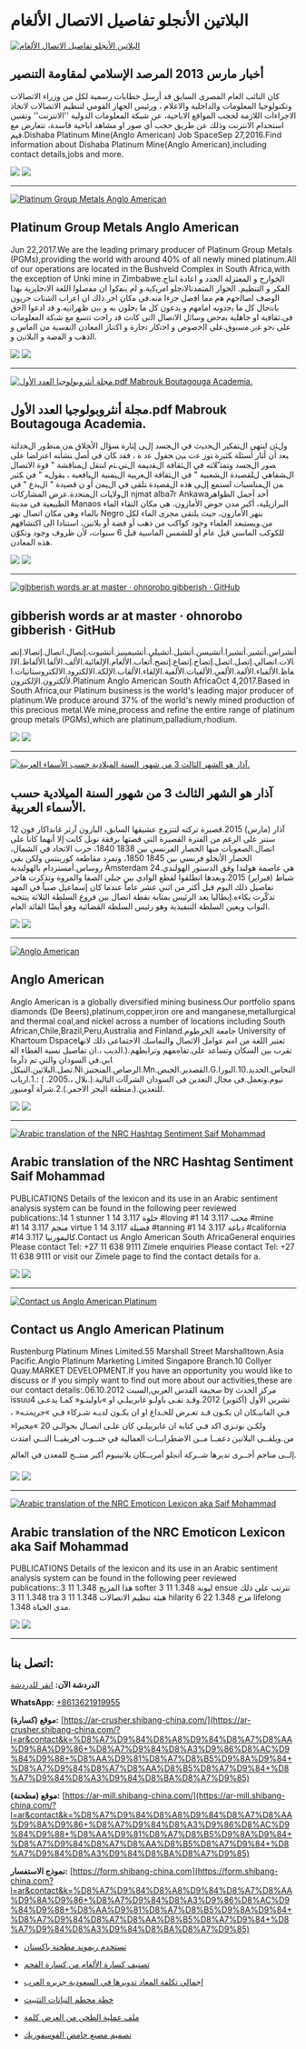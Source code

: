 # البلاتين الأنجلو تفاصيل الاتصال الألغام

<a href="https://swt.shibang-china.com/?l=ar&img&k=%D8%A7%D9%84%D8%A8%D9%84%D8%A7%D8%AA%D9%8A%D9%86+%D8%A7%D9%84%D8%A3%D9%86%D8%AC%D9%84%D9%88+%D8%AA%D9%81%D8%A7%D8%B5%D9%8A%D9%84+%D8%A7%D9%84%D8%A7%D8%AA%D8%B5%D8%A7%D9%84+%D8%A7%D9%84%D8%A3%D9%84%D8%BA%D8%A7%D9%85" target="_blank">![البلاتين الأنجلو تفاصيل الاتصال الألغام](http://static.shibang-china.com/all-800x300/948.jpg)</a>

## أخبار مارس 2013 المرصد الإسلامي لمقاومة التنصير
كان النائب العام المصرى السابق قد أرسل خطابات رسمية لكل من وزراء الاتصالات وتكنولوجيا المعلومات والداخلية والاعلام ، ورئيس الجهاز القومي لتنظيم الاتصالات لاتخاذ الاجراءات اللازمة لحجب المواقع الاباحية، عن شبكة المعلومات الدولية &#39;&#39;الانترنت&#39;&#39; وتقنين استخدام الانترنت وذلك عن طريق حجب أي صور او مشاهد اباحية فاسدة، تتعارض مع قيم.Dishaba Platinum Mine(Anglo American) Job SpaceSep 27,2016.Find information about Dishaba Platinum Mine(Anglo American),including contact details,jobs and more.


<a href="https://whatsapp.shibangsoft.com/WhatsApp.php" target="_blank" title="WhatsApp">![](http://static.shibang-china.com/icon/whatsapp.png)</a> <a href="https://swt.shibang-china.com/?l=ar&icon&k=%D8%A7%D9%84%D8%A8%D9%84%D8%A7%D8%AA%D9%8A%D9%86+%D8%A7%D9%84%D8%A3%D9%86%D8%AC%D9%84%D9%88+%D8%AA%D9%81%D8%A7%D8%B5%D9%8A%D9%84+%D8%A7%D9%84%D8%A7%D8%AA%D8%B5%D8%A7%D9%84+%D8%A7%D9%84%D8%A3%D9%84%D8%BA%D8%A7%D9%85" target="_blank">![](http://static.shibang-china.com/icon/chat-ar.png)</a>

---

<a href="https://swt.shibang-china.com/?l=ar&img&k=%D8%A7%D9%84%D8%A8%D9%84%D8%A7%D8%AA%D9%8A%D9%86+%D8%A7%D9%84%D8%A3%D9%86%D8%AC%D9%84%D9%88+%D8%AA%D9%81%D8%A7%D8%B5%D9%8A%D9%84+%D8%A7%D9%84%D8%A7%D8%AA%D8%B5%D8%A7%D9%84+%D8%A7%D9%84%D8%A3%D9%84%D8%BA%D8%A7%D9%85" target="_blank">![Platinum Group Metals Anglo American](http://static.shibang-china.com/all-800x300/720.jpg)</a>

## Platinum Group Metals Anglo American
Jun 22,2017.We are the leading primary producer of Platinum Group Metals (PGMs),providing the world with around 40% of all newly mined platinum.All of our operations are located in the Bushveld Complex in South Africa,with the exception of Unki mine in Zimbabwe.الخوارج و المعتزلة الجدد و اعادة انتاج الفكر و التنظيم. الحوار المتمدناﻻﻧﺟﻠو اﻣرﻳﻛﻳﺔ.و ﻟم ﻳﻧﻔﻛوا ان ﻣﻔﺻﻠوا اﻟﻠﻐﺔ اﻻﻧﺟﻠﻳزﻳﺔ ﺑﻬذا اﻟوﺻف ﻟﺻﺎﻟﺣﻬم ﻫم ﻣﻣﺎ اﻓﺻﻝ ﺟزءا ﻣﻧﻪ.ﻓﻰ ﻣﻛﺎن اﺧر.ذﻟك ان اﻋراب اﻟﺷﺗﺎت ﺣرﻳون ﺑﺎﻧﺗﺣﺎﻝ ﻛﻝ ﻣﺎ ﻳﺟدوﻧﻪ اﻣﺎﻣﻬم و ﻳدﻋون ﻛﻝ ﻣﺎ ﻳﺣﻠون ﺑﻪ و ﺑﻳن ظﻬراﻧﻳﻪ.و ﻗد ادﻋوا اﻟﺣق ﻓﻰ.ﺛﻘﺎﻓﻳﺔ او ﺟﺎﻫﻠﻳﺔ ﺑﻣﺣض وﺳﺎﺋﻝ اﻻﺗﺻﺎﻝ اﻟﺗﻰ ﻛﺎﻧت ﻗد راﺣت ﺗﺗﺳﻊ ﻣﻊ ﺷﺑﻛﺔ اﻟﻣﻌﻠوﻣﺎت ﻋﻠﻰ ﻧﺣو ﻏﻳر.ﻣﺳﺑوق.ﻋﻠﻰ اﻟﺧﺻوص و اﺣﺗﻛﺎر ﺗﺟﺎرة و اﻛﺗﻧﺎز اﻟﻣﻌﺎدن اﻟﻧﻔﺳﻳﺔ ﻣن اﻟﻣﺎس و اﻟذﻫب و اﻟﻔﺿﺔ و اﻟﺑﻼﺗﻳن و.


<a href="https://whatsapp.shibangsoft.com/WhatsApp.php" target="_blank" title="WhatsApp">![](http://static.shibang-china.com/icon/whatsapp.png)</a> <a href="https://swt.shibang-china.com/?l=ar&icon&k=%D8%A7%D9%84%D8%A8%D9%84%D8%A7%D8%AA%D9%8A%D9%86+%D8%A7%D9%84%D8%A3%D9%86%D8%AC%D9%84%D9%88+%D8%AA%D9%81%D8%A7%D8%B5%D9%8A%D9%84+%D8%A7%D9%84%D8%A7%D8%AA%D8%B5%D8%A7%D9%84+%D8%A7%D9%84%D8%A3%D9%84%D8%BA%D8%A7%D9%85" target="_blank">![](http://static.shibang-china.com/icon/chat-ar.png)</a>

---

<a href="https://swt.shibang-china.com/?l=ar&img&k=%D8%A7%D9%84%D8%A8%D9%84%D8%A7%D8%AA%D9%8A%D9%86+%D8%A7%D9%84%D8%A3%D9%86%D8%AC%D9%84%D9%88+%D8%AA%D9%81%D8%A7%D8%B5%D9%8A%D9%84+%D8%A7%D9%84%D8%A7%D8%AA%D8%B5%D8%A7%D9%84+%D8%A7%D9%84%D8%A3%D9%84%D8%BA%D8%A7%D9%85" target="_blank">![مجلة أنثروبولوجيا العدد الأول.pdf Mabrouk Boutagouga Academia.](http://static.shibang-china.com/all-800x300/852.jpg)</a>

## مجلة أنثروبولوجيا العدد الأول.pdf Mabrouk Boutagouga Academia.
ﻭﻝﺌﻥ ﺍﻨﺘﻬﻰ ﺍﻝﺘﻔﻜﻴﺭ ﺍﻝﺤﺩﻴﺙ ﻓﻲ ﺍﻝﺠﺴﺩ ﺇﻝﻰ ﺇﺜﺎﺭﺓ ﺴﺅﺍل ﺍﻷﺨﻼﻕ ﻤﻥ ﻤﻨﻅﻭﺭ ﺍﻝﺤﺩﺍﺜﺔ ﺒﻌﺩ ﺃﻥ ﺃﺜﺎﺭ ﺃﺴﺌﻠﺔ ﻜﺜﻴﺭﺓ ﺘﻭﺯ ﻋﺕ ﺒﻴﻥ ﺤﻘﻭل ﻋﺩ ﺓ ، ﻓﻘﺩ ﻜﺎﻥ ﻓﻲ ﺃﺼل ﻨﺸﺄﺘﻪ ﺍﻋﺘﺭﺍﻀﺎ ﻋﻠﻰ ﺼﻭﺭ ﺍﻝﺠﺴﺩ ﻭﺘﻤﺜﹼﻼﺘﻪ ﻓﻲ ﺍﻝﺜﻘﺎﻓﺔ ﺍﻝﻘﺩﻴﻤﺔ ﺍﻝﺘﻲ.ﺜﻡ ﺍﻨﺘﻘل ﻝﻤﻨﺎﻗﺸﺔ &quot; ﻗﻭﺓ ﺍﻻﺘﺼﺎل ﺍﻝﺸﻔﺎﻫﻲ ﻝﻠﻘﺼﻴﺩﺓ ﺍﻝﺸﻌﺒﻴﺔ &quot; ﻓﻲ ﺍﻝﺜﻘﺎﻓﺔ ﺍﻝﻌﺭﺒﻴﺔ ﺍﻝﻴﻤﻨﻴﺔ ﺍﻝﻴﺎﻓﻌﻴﺔ ، ﺒﻘﻭﻝﻪ &quot; ﻓﻲ ﻜﺜﻴﺭ ﻤﻥ ﺍﻝﻤﻨﺎﺴﺒﺎﺕ ﺍﺴﺘﻤﻊ ﺇﻝﻰ ﻫﺫﻩ ﺍﻝﻘﺼﻴﺩﺓ ﺘﻠﻘﻰ ﻓﻲ ﺍﻝﻴﻤﻥ ﺃﻭ ﻥ ﻗﺼﻴﺩﺓ &quot; ﺍﻝﺒﺩﻉ &quot; ﻓﻲ ﺍﻝﻭﻻﻴﺎﺕ ﺍﻝﻤﺘﺤﺩﺓ.عرض المشاركات njmat alba7r Ankawaأحد أجمل الظواهر الطبيعية فى مدينة Manaos البرازيلية، أكبر مدن حوض الأمازون، هى مكان التقاء الماء بالماء وهى مكان اتصال نهر Negro بنهر الأمازون، حيث يلتقى مجرى الماء لكل من.ويستبعد العلماء وجود كواكب من ذهب أو فضة أو بلاتين، استنادا الى اكتشافهم للكوكب الماسي قبل عام أو للشمس الماسية قبل 6 سنوات، لأن ظروف وجود وتكوّن هذه المعادن.


<a href="https://whatsapp.shibangsoft.com/WhatsApp.php" target="_blank" title="WhatsApp">![](http://static.shibang-china.com/icon/whatsapp.png)</a> <a href="https://swt.shibang-china.com/?l=ar&icon&k=%D8%A7%D9%84%D8%A8%D9%84%D8%A7%D8%AA%D9%8A%D9%86+%D8%A7%D9%84%D8%A3%D9%86%D8%AC%D9%84%D9%88+%D8%AA%D9%81%D8%A7%D8%B5%D9%8A%D9%84+%D8%A7%D9%84%D8%A7%D8%AA%D8%B5%D8%A7%D9%84+%D8%A7%D9%84%D8%A3%D9%84%D8%BA%D8%A7%D9%85" target="_blank">![](http://static.shibang-china.com/icon/chat-ar.png)</a>

---

<a href="https://swt.shibang-china.com/?l=ar&img&k=%D8%A7%D9%84%D8%A8%D9%84%D8%A7%D8%AA%D9%8A%D9%86+%D8%A7%D9%84%D8%A3%D9%86%D8%AC%D9%84%D9%88+%D8%AA%D9%81%D8%A7%D8%B5%D9%8A%D9%84+%D8%A7%D9%84%D8%A7%D8%AA%D8%B5%D8%A7%D9%84+%D8%A7%D9%84%D8%A3%D9%84%D8%BA%D8%A7%D9%85" target="_blank">![gibberish words ar at master · ohnorobo gibberish · GitHub](http://static.shibang-china.com/all-800x300/5.jpg)</a>

## gibberish words ar at master · ohnorobo gibberish · GitHub
أتشراس.أتشير.أتشيرا.أتشيسن.أتشيل.أتشيلي.أتشيمينيز.أتشيوت.إتصال.اتصال.إتصالا.إتصالات.اتصالي.إتصل.اتصل.إتضاح.إتضاع.إتضح.أتعاب.الألغام.الإلغائية.الألف.الألفا.الألفاظ.الالفاظ.الألفباء.الألفة.الألفي.الألفيات.الألفية.الإلقاء.الألقاب.الإلكة.الالكترود.الالكتروستاتيات.الألكترون.الإلكترون.Platinum Anglo American South AfricaOct 4,2017.Based in South Africa,our Platinum business is the world&#39;s leading major producer of platinum.We produce around 37% of the world&#39;s newly mined production of this precious metal.We mine,process and refine the entire range of platinum group metals (PGMs),which are platinum,palladium,rhodium.


<a href="https://whatsapp.shibangsoft.com/WhatsApp.php" target="_blank" title="WhatsApp">![](http://static.shibang-china.com/icon/whatsapp.png)</a> <a href="https://swt.shibang-china.com/?l=ar&icon&k=%D8%A7%D9%84%D8%A8%D9%84%D8%A7%D8%AA%D9%8A%D9%86+%D8%A7%D9%84%D8%A3%D9%86%D8%AC%D9%84%D9%88+%D8%AA%D9%81%D8%A7%D8%B5%D9%8A%D9%84+%D8%A7%D9%84%D8%A7%D8%AA%D8%B5%D8%A7%D9%84+%D8%A7%D9%84%D8%A3%D9%84%D8%BA%D8%A7%D9%85" target="_blank">![](http://static.shibang-china.com/icon/chat-ar.png)</a>

---

<a href="https://swt.shibang-china.com/?l=ar&img&k=%D8%A7%D9%84%D8%A8%D9%84%D8%A7%D8%AA%D9%8A%D9%86+%D8%A7%D9%84%D8%A3%D9%86%D8%AC%D9%84%D9%88+%D8%AA%D9%81%D8%A7%D8%B5%D9%8A%D9%84+%D8%A7%D9%84%D8%A7%D8%AA%D8%B5%D8%A7%D9%84+%D8%A7%D9%84%D8%A3%D9%84%D8%BA%D8%A7%D9%85" target="_blank">![آذار هو الشهر الثالث 3 من شهور السنة الميلادية حسب الأسماء العربية.](http://static.shibang-china.com/all-800x300/434.jpg)</a>

## آذار هو الشهر الثالث 3 من شهور السنة الميلادية حسب الأسماء العربية.
12 آذار (مارس) 2015.قصيرة تركته لتتزوج عشيقها السابق، البارون آرثر غانداكار فون ستنر على الرغم من الفترة القصيرة التي قضتها برفقة نوبل كانت إلا أنهما كانا على اتصال.الصعوبات منها الحصار الفرنسي بين 1838 1840، حرب الاتحاد في الشمال، الحصار الأنجلو فرنسي بين 1845 1850، وتمرد مقاطعة كورينتس ولكن بقي روساس.أمستردام بالهولندية Amsterdam هي عاصمة هولندا وفق الدستور الهولندي.24 شباط (فبراير) 2015.وبعدها انطلقوا لقطع الوادي بين جبلي الصفا والمروة وتذكرت هاجر تفاصيل ذلك اليوم قبل أكثر من اثني عشر عاماً عندما كان إسماعيل صبياً في المهد تذكّرت بكاءه.إيطاليا يعد الرئيس بمثابة نقطة اتصال بين فروع السلطة الثلاثة ينتخبه النواب ويعين السلطة التنفيذية وهو رئيس السلطة القضائية وهو أيضًا القائد العام.


<a href="https://whatsapp.shibangsoft.com/WhatsApp.php" target="_blank" title="WhatsApp">![](http://static.shibang-china.com/icon/whatsapp.png)</a> <a href="https://swt.shibang-china.com/?l=ar&icon&k=%D8%A7%D9%84%D8%A8%D9%84%D8%A7%D8%AA%D9%8A%D9%86+%D8%A7%D9%84%D8%A3%D9%86%D8%AC%D9%84%D9%88+%D8%AA%D9%81%D8%A7%D8%B5%D9%8A%D9%84+%D8%A7%D9%84%D8%A7%D8%AA%D8%B5%D8%A7%D9%84+%D8%A7%D9%84%D8%A3%D9%84%D8%BA%D8%A7%D9%85" target="_blank">![](http://static.shibang-china.com/icon/chat-ar.png)</a>

---

<a href="https://swt.shibang-china.com/?l=ar&img&k=%D8%A7%D9%84%D8%A8%D9%84%D8%A7%D8%AA%D9%8A%D9%86+%D8%A7%D9%84%D8%A3%D9%86%D8%AC%D9%84%D9%88+%D8%AA%D9%81%D8%A7%D8%B5%D9%8A%D9%84+%D8%A7%D9%84%D8%A7%D8%AA%D8%B5%D8%A7%D9%84+%D8%A7%D9%84%D8%A3%D9%84%D8%BA%D8%A7%D9%85" target="_blank">![Anglo American](http://static.shibang-china.com/all-800x300/1390.jpg)</a>

## Anglo American
Anglo American is a globally diversified mining business.Our portfolio spans diamonds (De Beers),platinum,copper,iron ore and manganese,metallurgical and thermal coal,and nickel across a number of locations including South African,Chile,Brazil,Peru,Australia and Finland.ﺟﺎﻣﻌﺔ اﻟﺨﺮﻃﻮم University of Khartoum Dspaceﺗﻌﺘﺒﺮ اﻟﻠﻐﺔ ﻣﻦ اهﻢ ﻋﻮاﻣﻞ اﻻﺗﺼﺎل واﻟﺘﻤﺎﺳﻚ اﻻﺟﺘﻤﺎﻋﻰ ذﻟﻚ ﻻﻧﻬﺎ ﺗﻘﺮب ﺑﻴﻦ اﻟﺴﻜﺎن وﺗﺴﺎﻋﺪ ﻋﻠﻰ.ﺗﻔﺎهﻤﻬﻢ وﺗﺮاﺑﻄﻬﻢ.(.اﻟﺪﻳﺐ ،.ان ﺗﻔﺎﺻﻴﻞ ﻧﺴﺒﺔ اﻟﻐﻄﺎء اﻟﻐ ﺎﺑﻲ.ﻓﻲ اﻟﺴﻮدان واﻟﺘﻲ ﺗﻢ ذآﺮهﺎ ﺗﺼﻞ.اﻟﺒﻼﺗﻴﻦ.اﻟﻨﻴﻜﻞ.Ni.اﻟﺮﺻﺎص.اﻟﻤﻨﺠﻨﻴﺰ.Mn.اﻟﻘﺼﺪﻳﺮ.اﻟﺠﺒﺺ.G.اﻟﻨﺤﺎس.اﻟﺤﺪﻳﺪ.10.اﻟﻴﻮراﻧﻴﻮم.وﺗﻌﻤﻞ.ﻓﻰ ﻣﺠﺎل اﻟﺘﻌﺪﻳﻦ ﻓﻰ اﻟﺴﻮدان اﻟﺸﺮآﺎت اﻟﺘﺎﻟﻴﺔ.(.ﺑﻼل ،.2005. ) :.1.ارﻳﺎب ﻟﻠﺘﻌﺪﻳﻦ.(.ﻣﻨﻄﻘﺔ اﻟﺒﺤﺮ اﻻﺣﻤﺮ.).2.ﺷﺮآﺔ آﻮﻣﻨﻴﻮر.


<a href="https://whatsapp.shibangsoft.com/WhatsApp.php" target="_blank" title="WhatsApp">![](http://static.shibang-china.com/icon/whatsapp.png)</a> <a href="https://swt.shibang-china.com/?l=ar&icon&k=%D8%A7%D9%84%D8%A8%D9%84%D8%A7%D8%AA%D9%8A%D9%86+%D8%A7%D9%84%D8%A3%D9%86%D8%AC%D9%84%D9%88+%D8%AA%D9%81%D8%A7%D8%B5%D9%8A%D9%84+%D8%A7%D9%84%D8%A7%D8%AA%D8%B5%D8%A7%D9%84+%D8%A7%D9%84%D8%A3%D9%84%D8%BA%D8%A7%D9%85" target="_blank">![](http://static.shibang-china.com/icon/chat-ar.png)</a>

---

<a href="https://swt.shibang-china.com/?l=ar&img&k=%D8%A7%D9%84%D8%A8%D9%84%D8%A7%D8%AA%D9%8A%D9%86+%D8%A7%D9%84%D8%A3%D9%86%D8%AC%D9%84%D9%88+%D8%AA%D9%81%D8%A7%D8%B5%D9%8A%D9%84+%D8%A7%D9%84%D8%A7%D8%AA%D8%B5%D8%A7%D9%84+%D8%A7%D9%84%D8%A3%D9%84%D8%BA%D8%A7%D9%85" target="_blank">![Arabic translation of the NRC Hashtag Sentiment Saif Mohammad](http://static.shibang-china.com/all-800x300/169.jpg)</a>

## Arabic translation of the NRC Hashtag Sentiment Saif Mohammad
PUBLICATIONS   Details of the lexicon and its use in an Arabic sentiment analysis system can be found in the following peer reviewed publications:.14 1 stunner حلوة 3.117 14 1 #loving #محب 3.117 14 1 #mine #منجم 3.117 14 1 virtue فضيلة 3.117 14 1 #tanning #دباغة 3.117 14 1 #california #كاليفورنيا 3.117 14.Contact us Anglo American South AfricaGeneral enquiries Please contact Tel: +27 11 638 9111 Zimele enquiries Please contact Tel: +27 11 638 9111 or visit our Zimele page to find the contact details for a.


<a href="https://whatsapp.shibangsoft.com/WhatsApp.php" target="_blank" title="WhatsApp">![](http://static.shibang-china.com/icon/whatsapp.png)</a> <a href="https://swt.shibang-china.com/?l=ar&icon&k=%D8%A7%D9%84%D8%A8%D9%84%D8%A7%D8%AA%D9%8A%D9%86+%D8%A7%D9%84%D8%A3%D9%86%D8%AC%D9%84%D9%88+%D8%AA%D9%81%D8%A7%D8%B5%D9%8A%D9%84+%D8%A7%D9%84%D8%A7%D8%AA%D8%B5%D8%A7%D9%84+%D8%A7%D9%84%D8%A3%D9%84%D8%BA%D8%A7%D9%85" target="_blank">![](http://static.shibang-china.com/icon/chat-ar.png)</a>

---

<a href="https://swt.shibang-china.com/?l=ar&img&k=%D8%A7%D9%84%D8%A8%D9%84%D8%A7%D8%AA%D9%8A%D9%86+%D8%A7%D9%84%D8%A3%D9%86%D8%AC%D9%84%D9%88+%D8%AA%D9%81%D8%A7%D8%B5%D9%8A%D9%84+%D8%A7%D9%84%D8%A7%D8%AA%D8%B5%D8%A7%D9%84+%D8%A7%D9%84%D8%A3%D9%84%D8%BA%D8%A7%D9%85" target="_blank">![Contact us Anglo American Platinum](http://static.shibang-china.com/all-800x300/171.jpg)</a>

## Contact us Anglo American Platinum
Rustenburg Platinum Mines Limited.55 Marshall Street Marshalltown.Asia Pacific.Anglo Platinum Marketing Limited Singapore Branch.10 Collyer Quay.MARKET DEVELOPMENT.If you have an opportunity you would like to discuss or if you simply want to find out more about our activities,these are our contact details:.صحيفة القدس العربي,السبت 06.10.2012 by مركز الحدث issuu4 تشرين الأول (أكتوبر) 2012.وﻗـﺪ ﻧﻔـﻰ ﺑﺎوﻟـﻮ ﻏﺎﺑﺮﻳﻴﻠـﻲ او »ﺑﺎوﻟﻴﺘـﻮ« ﻛﻤـﺎ ﻳﺪﻋـﻰ ﻓـﻲ اﻟﻔﺎﺗﻴـﻜﺎن ان ﻳﻜـﻮن ﻗـﺪ ﺗﻌـﺮض ﻟﻠﺨـﺪاع او ان ﻳﻜـﻮن ﻟﺪﻳـﻪ ﺷـﺮﻛﺎء ﻓـﻲ »ﺟﺮﳝﺘـﻪ« ، وﻟﻜـﻦ ﻧﻮﺗـﺰي اﻛﺪ ﻓـﻲ ﻛﺘﺎﺑﻪ ان ﻏﺎﺑﺮﻳﻴﻠـﻲ ﻛﺎن ﻋﻠـﻰ اﺗﺼـﺎل ﺑﺤﻮاﻟـﻰ 20 »ﻣﺨﺒﺮا« ﻣﻦ.وﻳﻠﻘــﻰ اﻟﺒﻼﺗﲔ دﻋﻤــﺎ ﻣــﻦ اﻻﺿﻄﺮاﺑــﺎت اﻟﻌﻤﺎﻟﻴﺔ ﻓﻲ ﺟﻨــﻮب اﻓﺮﻳﻘﻴــﺎ اﻟﺘــﻲ اﻣﺘﺪت إﻟــﻰ ﻣﻨﺎﺟﻢ أﺧــﺮى ﺗﺪﻳﺮﻫﺎ ﺷــﺮﻛﺔ أﳒﻠﻮ أﻣﺮﻳــﻜﺎن ﺑﻼﺗﻴﻨﻴﻮم أﻛﺒﺮ ﻣﻨﺘــﺞ ﻟﻠﻤﻌﺪن ﻓﻲ اﻟﻌﺎﻟﻢ.


<a href="https://whatsapp.shibangsoft.com/WhatsApp.php" target="_blank" title="WhatsApp">![](http://static.shibang-china.com/icon/whatsapp.png)</a> <a href="https://swt.shibang-china.com/?l=ar&icon&k=%D8%A7%D9%84%D8%A8%D9%84%D8%A7%D8%AA%D9%8A%D9%86+%D8%A7%D9%84%D8%A3%D9%86%D8%AC%D9%84%D9%88+%D8%AA%D9%81%D8%A7%D8%B5%D9%8A%D9%84+%D8%A7%D9%84%D8%A7%D8%AA%D8%B5%D8%A7%D9%84+%D8%A7%D9%84%D8%A3%D9%84%D8%BA%D8%A7%D9%85" target="_blank">![](http://static.shibang-china.com/icon/chat-ar.png)</a>

---

<a href="https://swt.shibang-china.com/?l=ar&img&k=%D8%A7%D9%84%D8%A8%D9%84%D8%A7%D8%AA%D9%8A%D9%86+%D8%A7%D9%84%D8%A3%D9%86%D8%AC%D9%84%D9%88+%D8%AA%D9%81%D8%A7%D8%B5%D9%8A%D9%84+%D8%A7%D9%84%D8%A7%D8%AA%D8%B5%D8%A7%D9%84+%D8%A7%D9%84%D8%A3%D9%84%D8%BA%D8%A7%D9%85" target="_blank">![Arabic translation of the NRC Emoticon Lexicon aka Saif Mohammad](http://static.shibang-china.com/all-800x300/260.jpg)</a>

## Arabic translation of the NRC Emoticon Lexicon aka Saif Mohammad
PUBLICATIONS   Details of the lexicon and its use in an Arabic sentiment analysis system can be found in the following peer reviewed publications:.هذا المزيج 1.348 11 3 softer ليونة 1.348 11 3 ensue تترتب على ذلك 1.348 11 3 tra هيئة تنظيم الاتصالات 1.348 11 3 hilarity مرح 1.348 22 6 lifelong مدى الحياة 1.348.

<a href="https://whatsapp.shibangsoft.com/WhatsApp.php" target="_blank" title="WhatsApp">![](http://static.shibang-china.com/icon/whatsapp.png)</a> <a href="https://swt.shibang-china.com/?l=ar&icon&k=%D8%A7%D9%84%D8%A8%D9%84%D8%A7%D8%AA%D9%8A%D9%86+%D8%A7%D9%84%D8%A3%D9%86%D8%AC%D9%84%D9%88+%D8%AA%D9%81%D8%A7%D8%B5%D9%8A%D9%84+%D8%A7%D9%84%D8%A7%D8%AA%D8%B5%D8%A7%D9%84+%D8%A7%D9%84%D8%A3%D9%84%D8%BA%D8%A7%D9%85" target="_blank">![](http://static.shibang-china.com/icon/chat-ar.png)</a>

---
## اتصل بنا:

**الدردشة الآن:** [انقر للدردشة](https://swt.shibang-china.com?l=ar&contact&k=%D8%A7%D9%84%D8%A8%D9%84%D8%A7%D8%AA%D9%8A%D9%86+%D8%A7%D9%84%D8%A3%D9%86%D8%AC%D9%84%D9%88+%D8%AA%D9%81%D8%A7%D8%B5%D9%8A%D9%84+%D8%A7%D9%84%D8%A7%D8%AA%D8%B5%D8%A7%D9%84+%D8%A7%D9%84%D8%A3%D9%84%D8%BA%D8%A7%D9%85)

**WhatsApp:**  [+8613621919955](https://whatsapp.shibangsoft.com/WhatsApp.php)

**موقع (كسارة):** [https://ar-crusher.shibang-china.com/](https://ar-crusher.shibang-china.com/?l=ar&contact&k=%D8%A7%D9%84%D8%A8%D9%84%D8%A7%D8%AA%D9%8A%D9%86+%D8%A7%D9%84%D8%A3%D9%86%D8%AC%D9%84%D9%88+%D8%AA%D9%81%D8%A7%D8%B5%D9%8A%D9%84+%D8%A7%D9%84%D8%A7%D8%AA%D8%B5%D8%A7%D9%84+%D8%A7%D9%84%D8%A3%D9%84%D8%BA%D8%A7%D9%85)

**موقع (مطحنة):** [https://ar-mill.shibang-china.com/](https://ar-mill.shibang-china.com/?l=ar&contact&k=%D8%A7%D9%84%D8%A8%D9%84%D8%A7%D8%AA%D9%8A%D9%86+%D8%A7%D9%84%D8%A3%D9%86%D8%AC%D9%84%D9%88+%D8%AA%D9%81%D8%A7%D8%B5%D9%8A%D9%84+%D8%A7%D9%84%D8%A7%D8%AA%D8%B5%D8%A7%D9%84+%D8%A7%D9%84%D8%A3%D9%84%D8%BA%D8%A7%D9%85)

**نموذج الاستفسار:** [https://form.shibang-china.com](https://form.shibang-china.com?l=ar&contact&k=%D8%A7%D9%84%D8%A8%D9%84%D8%A7%D8%AA%D9%8A%D9%86+%D8%A7%D9%84%D8%A3%D9%86%D8%AC%D9%84%D9%88+%D8%AA%D9%81%D8%A7%D8%B5%D9%8A%D9%84+%D8%A7%D9%84%D8%A7%D8%AA%D8%B5%D8%A7%D9%84+%D8%A7%D9%84%D8%A3%D9%84%D8%BA%D8%A7%D9%85)

* [تستخدم ريموند مطحنة باكستان](../23/%D8%AA%D8%B3%D8%AA%D8%AE%D8%AF%D9%85%20%D8%B1%D9%8A%D9%85%D9%88%D9%86%D8%AF%20%D9%85%D8%B7%D8%AD%D9%86%D8%A9%20%D8%A8%D8%A7%D9%83%D8%B3%D8%AA%D8%A7%D9%86.md)

* [تصنيف كسارة الألغام من كسارة الفحم](../25/%D8%AA%D8%B5%D9%86%D9%8A%D9%81%20%D9%83%D8%B3%D8%A7%D8%B1%D8%A9%20%D8%A7%D9%84%D8%A3%D9%84%D8%BA%D8%A7%D9%85%20%D9%85%D9%86%20%D9%83%D8%B3%D8%A7%D8%B1%D8%A9%20%D8%A7%D9%84%D9%81%D8%AD%D9%85.md)

* [إجمالي تكلفة المعاد تدويرها في السعودية جزيره العرب](../22/%D8%A5%D8%AC%D9%85%D8%A7%D9%84%D9%8A%20%D8%AA%D9%83%D9%84%D9%81%D8%A9%20%D8%A7%D9%84%D9%85%D8%B9%D8%A7%D8%AF%20%D8%AA%D8%AF%D9%88%D9%8A%D8%B1%D9%87%D8%A7%20%D9%81%D9%8A%20%D8%A7%D9%84%D8%B3%D8%B9%D9%88%D8%AF%D9%8A%D8%A9%20%D8%AC%D8%B2%D9%8A%D8%B1%D9%87%20%D8%A7%D9%84%D8%B9%D8%B1%D8%A8.md)

* [خطة محطم النباتات التثبيت](../22/%D8%AE%D8%B7%D8%A9%20%D9%85%D8%AD%D8%B7%D9%85%20%D8%A7%D9%84%D9%86%D8%A8%D8%A7%D8%AA%D8%A7%D8%AA%20%D8%A7%D9%84%D8%AA%D8%AB%D8%A8%D9%8A%D8%AA.md)

* [ملف عملية الطحن من العرض كلمة](../23/%D9%85%D9%84%D9%81%20%D8%B9%D9%85%D9%84%D9%8A%D8%A9%20%D8%A7%D9%84%D8%B7%D8%AD%D9%86%20%D9%85%D9%86%20%D8%A7%D9%84%D8%B9%D8%B1%D8%B6%20%D9%83%D9%84%D9%85%D8%A9.md)

* [تصميم مصنع حامض الفوسفوريك](../23/%D8%AA%D8%B5%D9%85%D9%8A%D9%85%20%D9%85%D8%B5%D9%86%D8%B9%20%D8%AD%D8%A7%D9%85%D8%B6%20%D8%A7%D9%84%D9%81%D9%88%D8%B3%D9%81%D9%88%D8%B1%D9%8A%D9%83.md)